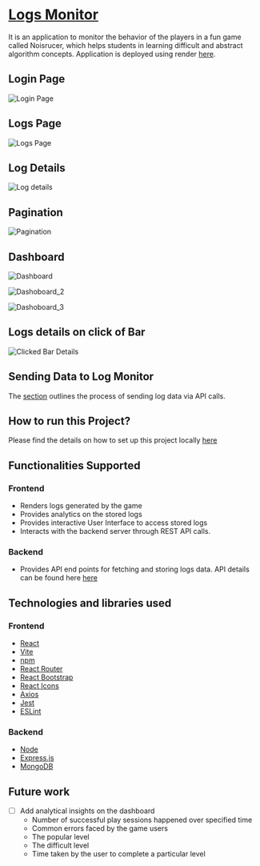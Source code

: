 # [Logs Monitor](https://game-monitor.onrender.com/)

It is an application to monitor the behavior of the players in a fun game called Noisrucer,
which helps students in learning difficult and abstract algorithm concepts. Application is deployed using render [here](https://game-monitor.onrender.com/).
## Login Page
![Login Page](https://github.com/DiptiPrabhavale11/Game-Monitor-React/assets/113642858/f13571b9-fe90-4048-9ba5-9a41c3392691)

## Logs Page
![Logs Page](https://github.com/DiptiPrabhavale11/Game-Monitor-React/assets/113642858/95527c43-f6e2-4733-a1d5-66996811bcb0)

## Log Details
![Log details](https://github.com/DiptiPrabhavale11/Game-Monitor-React/assets/113642858/dc190114-1e2e-49fb-94e7-cd5d23c97297)

## Pagination
![Pagination](https://github.com/DiptiPrabhavale11/Game-Monitor-React/assets/113642858/5e216852-c214-4e88-970c-193245d1be82)

## Dashboard
![Dashboard](https://github.com/DiptiPrabhavale11/Game-Monitor-React/assets/113642858/4ebbe626-d185-4f3e-9dd4-c3f7fb4ae352)

![Dashoboard_2](https://github.com/DiptiPrabhavale11/Game-Monitor-React/assets/113642858/a76db4d0-ef20-4ce5-a930-44f87b38255f)

![Dashoboard_3](https://github.com/DiptiPrabhavale11/Game-Monitor-React/assets/113642858/6f9877d6-f839-4c15-93e6-3957809e0095)

## Logs details on click of Bar
![Clicked Bar Details](https://github.com/DiptiPrabhavale11/Game-Monitor-React/assets/113642858/97457f94-8c09-468f-9189-12c00f33d2d8)

## Sending Data to Log Monitor
 The [section](Documentation/C%23Adaptor.md) outlines the process of sending log 
 data via API calls.

## How to run this Project?

Please find the details on how to set up this project locally [here](Documentation/ProjectSetup.md)

## Functionalities Supported

### Frontend
- Renders logs generated by the game
- Provides analytics on the stored logs
- Provides interactive User Interface to access stored logs
- Interacts with the backend server through REST API calls.
  
### Backend
- Provides API end points for fetching and storing logs data. API details can be found here [here](Documentation/APIDetails.md)

## Technologies and libraries used

### Frontend

- [React](https://react.dev/)
- [Vite](https://vitejs.dev/guide/)
- [npm](https://docs.npmjs.com/getting-started/what-is-npm)
- [React Router](https://v5.reactrouter.com/web/guides/quick-start)
- [React Bootstrap](https://react-bootstrap.github.io/getting-started/introduction)
- [React Icons](https://react-icons.github.io/react-icons/search?q=loca)
- [Axios](https://github.com/axios/axios)
- [Jest](https://jestjs.io/docs/getting-started)
- [ESLint](https://eslint.org/docs/latest/use/getting-started)

### Backend

- [Node](https://nodejs.org/docs/)
- [Express.js](https://expressjs.com/)
- [MongoDB](https://www.mongodb.com/docs/)
  
## Future work

- [ ] Add analytical insights on the dashboard 
    - Number of successful play sessions happened over specified time
    - Common errors faced by the game users
    - The popular level
    - The difficult level
    -  Time taken by the user to complete a particular level
